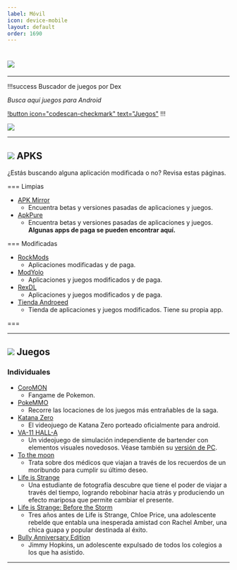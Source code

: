 ```yaml
---
label: Móvil
icon: device-mobile
layout: default
order: 1690
---
```


# ![](https://i.postimg.cc/Dz89tT8y/movil.png)

---


!!!success Buscador de juegos por Dex

*Busca aquí juegos para Android*

[!button icon="codescan-checkmark" text="Juegos"](https://cse.google.com/cse?cx=660831ba151944e87)
!!!

![](https://i.postimg.cc/J0GrQ4FN/JUEGOSJUEGOS.png)


---


## ![](https://i.postimg.cc/fyHqs50r/Proyecto-nuevo-2.png) APKS

¿Estás buscando alguna aplicación modificada o no? Revisa estas páginas.


=== Limpias


- [APK Mirror](https://www.apkmirror.com/) 
    - Encuentra betas y versiones pasadas de aplicaciones y juegos.
- [ApkPure](https://m.apkpure.com/es/)
    - Encuentra betas y versiones pasadas de aplicaciones y juegos. **Algunas apps de paga se pueden encontrar aquí.**


=== Modificadas


- [RockMods](https://www.rockmods.net/)
    - Aplicaciones modificadas y de paga.
- [ModYolo](https://modyolo.com/)
    - Aplicaciones y juegos modificados y de paga.
- [RexDL](https://rexdl.com/)
    - Aplicaciones y juegos modificados y de paga.
- [Tienda Androeed](https://androeed.es/)
    - Tienda de aplicaciones y juegos modificados. Tiene su propia app.


===


---


## ![](https://i.postimg.cc/fyHqs50r/Proyecto-nuevo-2.png) Juegos


### **Individuales**

- [CoroMON](https://www.mediafire.com/file/90p5cp63qi4u6yg/Coromon.apk/file)
    - Fangame de Pokemon.
- [PokeMMO](https://pokemmo.com/es/downloads/)
    - Recorre las locaciones de los juegos más entrañables de la saga.
- [Katana Zero](https://androeed.store/files/katana-zero-netflix.html)
    - El videojuego de Katana Zero porteado oficialmente para android.
- [VA-11 HALL-A](https://www.mediafire.com/download/m0h0pmmolh5iun4) 
    - Un videojuego de simulación independiente de bartender con elementos visuales novedosos. Véase también su [versión de PC](https://lcdh.tech/escritorio/e-juegos/#individuales).
- [To the moon](https://www.mediafire.com/file/3lit8u9uw1278yl/To_the_moon.zip/file) 
    - Trata sobre dos médicos que viajan a través de los recuerdos de un moribundo para cumplir su último deseo.
- [Life is Strange](https://www.mediafire.com/file/b4eha3bnbb2m1xm/Life_Is_Strange_%28Android_Full%29.zip/file) 
    - Una estudiante de fotografía descubre que tiene el poder de viajar a través del tiempo, logrando rebobinar hacia atrás y produciendo un efecto mariposa que permite cambiar el presente.
- [Life is Strange: Before the Storm](https://www.mediafire.com/file/g3xpy66t2bl8n4j/Life_Is_Strange_Before_The_Storm_%28Android_Full%29.zip/file) 
    - Tres años antes de Life is Strange, Chloe Price, una adolescente rebelde que entabla una inesperada amistad con Rachel Amber, una chica guapa y popular destinada al éxito.
- [Bully Anniversary Edition](https://www.mediafire.com/file/0j2hmyq7hgb2uqn/Bully_Anniversary_Edition_2022.zip/file) 
    - Jimmy Hopkins, un adolescente expulsado de todos los colegios a los que ha asistido.


---
